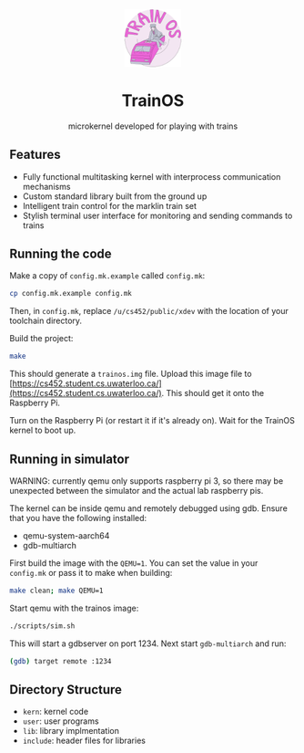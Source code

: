 <div align="center">

<img width="20%" height="auto" src="docs/logo-colored.png" />
  
# TrainOS

microkernel developed for playing with trains

</div>

## Features

- Fully functional multitasking kernel with interprocess communication mechanisms
- Custom standard library built from the ground up
- Intelligent train control for the marklin train set
- Stylish terminal user interface for monitoring and sending commands to trains

## Running the code

Make a copy of `config.mk.example` called `config.mk`:
```sh
cp config.mk.example config.mk
```
Then, in `config.mk`, replace `/u/cs452/public/xdev` with the location of your toolchain directory.

Build the project:
```sh
make
```

This should generate a `trainos.img` file. Upload this image file to [https://cs452.student.cs.uwaterloo.ca/](https://cs452.student.cs.uwaterloo.ca/). This should get it onto the Raspberry Pi.

Turn on the Raspberry Pi (or restart it if it's already on). Wait for the TrainOS kernel to boot up.

<!-- Below the TrainOS logo and the UW course gacha, there should be a prompt asking you to `SELECT TASK TO RUN`. Each task is assigned a number; type in the corresponding number to run that task. The RPS test is the task called `K2` while the performance test is the task called `K2Perf`. -->

<!-- You can find the CSV file for the K2 performance test at `docs/K2Perf.csv`. -->

## Running in simulator

WARNING: currently qemu only supports raspberry pi 3, so there may be
unexpected between the simulator and the actual lab raspberry pis.

The kernel can be inside qemu and remotely debugged using gdb. Ensure that you
have the following installed:
- qemu-system-aarch64
- gdb-multiarch

First build the image with the `QEMU=1`. You can set the value in your
`config.mk` or pass it to make when building:
```sh
make clean; make QEMU=1
```

Start qemu with the trainos image:
```sh
./scripts/sim.sh
```
This will start a gdbserver on port 1234. Next start `gdb-multiarch` and run:
```sh
(gdb) target remote :1234
```

## Directory Structure

- `kern`: kernel code
- `user`: user programs
- `lib`: library implmentation
- `include`: header files for libraries

